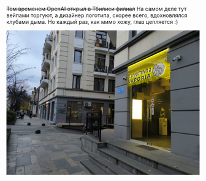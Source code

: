 ﻿<s>Тем временем OpenAI открыл в Тбилиси филиал</s> На самом деле тут вейпами торгуют, а дизайнер логотипа, скорее всего, вдохновлялся клубами дыма. Но каждый раз, как мимо хожу, глаз цепляется :)

![Vaporia](vaporia.jpg)
